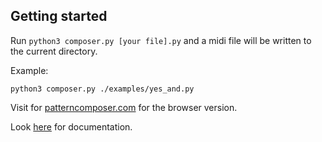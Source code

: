 
## Getting started

Run ```python3 composer.py [your file].py``` and a midi file will
be written to the current directory.

Example:

```python3 composer.py ./examples/yes_and.py```

Visit for [patterncomposer.com](https://www.patterncomposer.com) for the browser version.

Look [here](https://docs.google.com/document/d/1wRE15GCgajYEVO7cTFpAtHad7xjq1GWPEndpsip0sLw/edit?usp=sharing) for documentation.